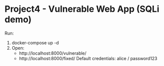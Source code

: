 # Project4 - Vulnerable Web App (SQLi demo)

Run:
1. docker-compose up -d
2. Open:
   - http://localhost:8000/vulnerable/
   - http://localhost:8000/fixed/
Default credentials: alice / password123

